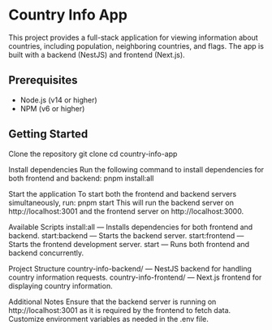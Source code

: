 # Country Info App

This project provides a full-stack application for viewing information about countries, including population, neighboring countries, and flags. The app is built with a backend (NestJS) and frontend (Next.js).

## Prerequisites

- Node.js (v14 or higher)
- NPM (v6 or higher)

## Getting Started

Clone the repository
git clone <repository-url>
cd country-info-app



Install dependencies
Run the following command to install dependencies for both frontend and backend:
pnpm install:all

Start the application
To start both the frontend and backend servers simultaneously, run:
pnpm start
This will run the backend server on http://localhost:3001 and the frontend server on http://localhost:3000.


Available Scripts
install:all — Installs dependencies for both frontend and backend.
start:backend — Starts the backend server.
start:frontend — Starts the frontend development server.
start — Runs both frontend and backend concurrently.


Project Structure
country-info-backend/ — NestJS backend for handling country information requests.
country-info-frontend/ — Next.js frontend for displaying country information.

Additional Notes
Ensure that the backend server is running on http://localhost:3001 as it is required by the frontend to fetch data.
Customize environment variables as needed in the .env file.